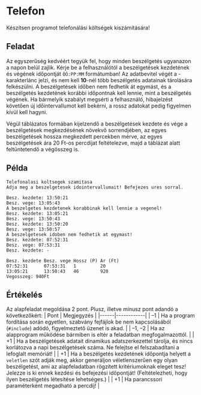 # Telefon

Készítsen programot telefonálási költségek kiszámítására!

## Feladat

Az egyszerűség kedvéért tegyük fel, hogy minden beszélgetés ugyanazon a napon belül zajlik. Kérje be a felhasználótól a beszélgetések kezdetének és végének időpontját `ÓÓ:PP:MM` formátumban! Az adatbevitel végét a - karakterlánc jelzi, és nem kell **10**-nél több beszélgetés adatainak tárolására felkészülni. A beszélgetések időben nem fedhetik át egymást, és a beszélgetés kezdetének korábbi időpontnak kell lennie, mint a beszélgetés végének. Ha bármelyik szabályt megsérti a felhasználó, hibajelzést követően új időintervallumot kell bekérni, a rossz adatokat pedig figyelmen kívül kell hagyni.

Végül táblázatos formában kijelzendő a beszélgetések kezdete és vége a beszélgetések megkezdésének növekvő sorrendjében, az egyes beszélgetések hossza megkezdett percekben mérve, az egyes beszélgetések ára 20 Ft-os percdíjat feltételezve, majd a táblázat alatt feltüntetendő a végösszeg is.

## Példa

```
Telefonalasi koltsegek szamitasa
Adja meg a beszelgetesek idointervallumait! Befejezes ures sorral.

Besz. kezdete: 13:50:21
Besz. vege: 13:05:43
A beszelgetes kezdetenek korabbinak kell lennie a vegenel!
Besz. kezdete: 13:05:21
Besz. vege: 13:50:43
Besz. kezdete: 13:50:20
Besz. vege: 13:50:57
A beszelgetesek idoben nem fedhetik at egymast!
Besz. kezdete: 07:52:31
Besz. vege: 07:53:31
Besz. kezdete: -

Besz. kezdete Besz. vege Hossz (P) Ar (Ft)
07:52:31      07:53:31   1         20
13:05:21      13:50:43   46        920
Vegosszeg: 940Ft
```

## Értékelés

Az alapfeladat megoldása 2 pont. Plusz, illetve mínusz pont adandó a következőkért:
| Pont | Megjegyzés |
|------|------------|
| –1 | Ha a program fordítása során egyetlen, szabvány fejfájlok be nem kapcsolásából (`#include`) adódó, figyelmeztető üzenet is akad. |
| –1, –2 | Ha az alapprogram működése bármiben is eltér a feladatban megfogalmazottól. |
| +1 | Ha a beszélgetések adatait dinamikus adatszerkezettel tárolja, és nincs korlátozva a napi beszélgetések száma. Ne felejtse el felszabadítani a lefoglalt memóriát! |
| +1 | Ha a beszélgetés kezdetének időpontja helyett a `veletlen` szót adják meg, akkor generáljon véletlenszerűen egy olyan beszélgetést, ami az alapfeladatban rögzített kritériumoknak eleget tesz! Jelezze is ki ennek kezdési és befejezési időpontját! (Feltételezheti, hogy ilyen beszélgetés létesítése lehetséges.) |
| +1 | Ha parancssori paraméterként megadható a percdíj! |
